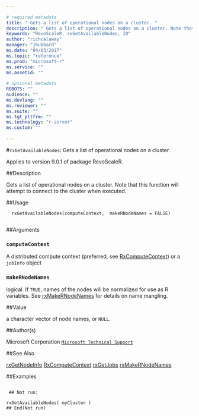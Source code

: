 ```yaml
--- 
 
# required metadata 
title: " Gets a list of operational nodes on a cluster. " 
description: " Gets a list of operational nodes on a cluster. Note that this function will attempt to connect to the cluster when executed. " 
keywords: "RevoScaleR, rxGetAvailableNodes, IO" 
author: "richcalaway" 
manager: "jhubbard" 
ms.date: "04/03/2017" 
ms.topic: "reference" 
ms.prod: "microsoft-r" 
ms.service: "" 
ms.assetid: "" 
 
# optional metadata 
ROBOTS: "" 
audience: "" 
ms.devlang: "" 
ms.reviewer: "" 
ms.suite: "" 
ms.tgt_pltfrm: "" 
ms.technology: "r-server" 
ms.custom: "" 
 
--- 
```

 
 
 #`rxGetAvailableNodes`:  Gets a list of operational nodes on a cluster. 

 Applies to version 9.0.1 of package RevoScaleR.
 
 ##Description
 
Gets a list of operational nodes on a cluster.
Note that this function will attempt to connect to the cluster when executed.
 
 
 
 ##Usage

```   
  rxGetAvailableNodes(computeContext,  makeRNodeNames = FALSE)
 
```
 
 
 ##Arguments

   
  
 ### `computeContext`
 A distributed compute context (preferred, see [RxComputeContext](RxComputeContext.md))  or a `jobInfo` object 
  
  
  
 ### `makeRNodeNames`
 logical. If `TRUE`, names of the nodes will be normalized for use  as R variables.  See [rxMakeRNodeNames](rxMakeRNodeNames.md) for details on name mangling. 
  
  
 
 
 ##Value
 
a character vector of node names, or `NULL`.
 
 ##Author(s)
 
Microsoft Corporation [`Microsoft Technical Support`](https://go.microsoft.com/fwlink/?LinkID=698556&clcid=0x409)

 
 
 ##See Also
 
[rxGetNodeInfo](rxGetNodeInfo.md)
[RxComputeContext](RxComputeContext.md)
[rxGetJobs](rxGetJobs.md)
[rxMakeRNodeNames](rxMakeRNodeNames.md)
   
 ##Examples

 ```
   
  ## Not run:
 
rxGetAvailableNodes( myCluster )
 ## End(Not run) 
  
 
```
 
 
